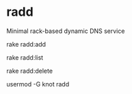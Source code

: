 radd
====

Minimal rack-based dynamic DNS service


rake radd:add

rake radd:list

rake radd:delete

usermod -G knot radd